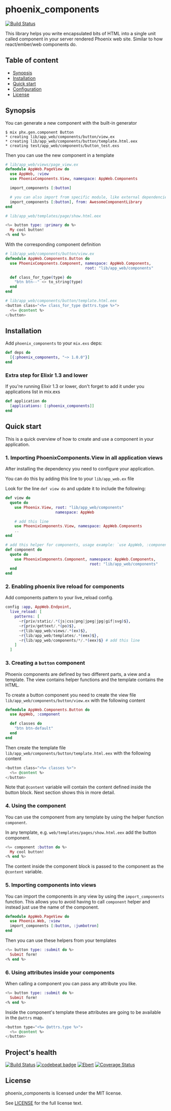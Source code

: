 # phoenix_components

[![Build Status](https://travis-ci.org/san650/phoenix_components.svg?branch=master)](https://travis-ci.org/san650/phoenix_components)

This library helps you write encapsulated bits of HTML into a single unit called
component in your server rendered Phoenix web site. Similar to how
react/ember/web components do.

## Table of content

* [Synopsis](#synopsis)
* [Installation](#installation)
* [Quick start](#quickstart)
* [Configuration](#configuration)
* [License](#license)

## Synopsis

You can generate a new component with the built-in generator

```
$ mix phx.gen.component Button
* creating lib/app_web/components/button/view.ex
* creating lib/app_web/components/button/template.html.eex
* creating test/app_web/components/button_test.exs
```

Then you can use the new component in a template

```ex
# lib/app_web/views/page_view.ex
defmodule AppWeb.PageView do
  use AppWeb, :view
  use PhoenixComponents.View, namespace: AppWeb.Components

  import_components [:button]

  # you can also import from specific module, like external dependencies
  import_components [:button], from: AwesomeComponentLibrary
end
```

```eex
# lib/app_web/templates/page/show.html.eex

<%= button type: :primary do %>
  My cool button!
<% end %>
```

With the corresponding component definition

```ex
# lib/app_web/components/button/view.ex
defmodule AppWeb.Components.Button do
  use PhoenixComponents.Component, namespace: AppWeb.Components,
                                   root: "lib/app_web/components"

  def class_for_type(type) do
    "btn btn--" <> to_string(type)
  end
end
```

```eex
# lib/app_web/components/button/template.html.eex
<button class="<%= class_for_type @attrs.type %>">
  <%= @content %>
</button>
```

## Installation

Add `phoenix_components` to your `mix.exs` deps:

```elixir
def deps do
  [{:phoenix_components, "~> 1.0.0"}]
end
```

### Extra step for Elixir 1.3 and lower

If you're running Elixir 1.3 or lower, don't forget to add it under you
applications list in mix.exs

```ex
def application do
  [applications: [:phoenix_components]]
end
```

## Quick start

This is a quick overview of how to create and use a component in your
application.

### 1. Importing PhoenixComponents.View in all application views

After installing the dependency you need to configure your application.

You can do this by adding this line to your `lib/app_web.ex` file

Look for the line `def view do` and update it to include the following:

```ex
def view do
  quote do
    use Phoenix.View, root: "lib/app_web/components"
                      namespace: AppWeb

    # add this line
    use PhoenixComponents.View, namespace: AppWeb.Components
    ..
end

# add this helper for components, usage example: `use AppWeb, :component`
def component do
  quote do
    use PhoenixComponents.Component, namespace: AppWeb.Components,
                                     root: "lib/app_web/components"
  end
end
```

### 2. Enabling phoenix live reload for components

Add components pattern to your live_reload config.

```ex
config :app, AppWeb.Endpoint,
  live_reload: [
    patterns: [
      ~r{priv/static/.*(js|css|png|jpeg|jpg|gif|svg)$},
      ~r{priv/gettext/.*(po)$},
      ~r{lib/app_web/views/.*(ex)$},
      ~r{lib/app_web/templates/.*(eex)$},
      ~r{lib/app_web/components/*/.*(eex)$} # add this line
    ]
  ]
```

### 3. Creating a `button` component

Phoenix components are defined by two different parts, a view and a template.
The view contains helper functions and the template contains the HTML.

To create a button component you need to create the view file
`lib/app_web/components/button/view.ex` with the following content

```ex
defmodule AppWeb.Components.Button do
  use AppWeb, :component

  def classes do
    "btn btn-default"
  end
end
```

Then create the template file `lib/app_web/components/button/template.html.eex`
with the following content

```eex
<button class="<%= classes %>">
  <%= @content %>
</button>
```

Note that `@content` variable will contain the content defined inside the button
block. Next section shows this in more detail.

### 4. Using the component

You can use the component from any template by using the helper function
`component`.

In any template, e.g. `web/templates/pages/show.html.eex` add the button
component.

```eex
<%= component :button do %>
  My cool button!
<% end %>
```

The content inside the component block is passed to the component as the
`@content` variable.

### 5. Importing components into views

You can import the components in any view by using the `import_components`
function. This allows you to avoid having to call `component` helper and instead
just use the name of the component.

```eex
defmodule AppWeb.PageView do
  use Phoenix.Web, :view
  import_components [:button, :jumbotron]
end
```

Then you can use these helpers from your templates

```eex
<%= button type: :submit do %>
  Submit form!
<% end %>
```

### 6. Using attributes inside your components

When calling a component you can pass any attribute you like.

```eex
<%= button type: :submit do %>
  Submit form!
<% end %>
```

Inside the component's template these attributes are going to be available in
the `@attrs` map.

```eex
<button type="<%= @attrs.type %>">
  <%= @content %>
</button>
```

## Project's health

[![Build Status](https://travis-ci.org/san650/phoenix_components.svg?branch=master)](https://travis-ci.org/san650/phoenix_components)
[![codebeat badge](https://codebeat.co/badges/135fa334-d08a-4b0a-8bc5-1ae5ea0c939a)](https://codebeat.co/projects/github-com-san650-phoenix_components-master)
[![Ebert](https://ebertapp.io/github/san650/phoenix_components.svg)](https://ebertapp.io/github/san650/phoenix_components)
[![Coverage Status](https://coveralls.io/repos/github/san650/phoenix_components/badge.svg?branch=master)](https://coveralls.io/github/san650/phoenix_components?branch=master)

## License

phoenix_components is licensed under the MIT license.

See [LICENSE](./LICENSE) for the full license text.
